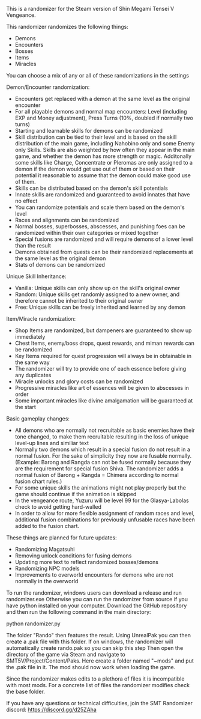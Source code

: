 This is a randomizer for the Steam version of Shin Megami Tensei V Vengeance.

This randomizer randomizes the following things:
- Demons
- Encounters
- Bosses
- Items
- Miracles

You can choose a mix of any or all of these randomizations in the settings

Demon/Encounter randomization:
- Encounters get replaced with a demon at the same level as the original encounter
- For all playable demons and normal map encounters: Level (including EXP and Money adjustment), Press Turns (10%, doubled if normally two turns)
- Starting and learnable skills for demons can be randomized
- Skill distribution can be tied to their level and is based on the skill distribution of the main game, including Nahobino only and some Enemy only Skills.
  Skills are also weighted by how often they appear in the main game, and whether the demon has more strength or magic.
  Additonally some skills like Charge, Concentrate or Pleromas are only assigned to a demon if the demon would get use out of them or based on their potential it reasonable to assume that the demon could make good use of them.
- Skills can be distributed based on the demon's skill potentials
- Innate skills are randomized and guaranteed to avoid innates that have no effect
- You can randomize potentials and scale them based on the demon's level
- Races and alignments can be randomized
- Normal bosses, superbosses, abscesses, and punishing foes can be randomized within their own categories or mixed together
- Special fusions are randomized and will require demons of a lower level than the result
- Demons obtained from quests can be their randomized replacements at the same level as the original demon
- Stats of demons can be randomized

Unique Skill Inheritance:
- Vanilla: Unique skills can only show up on the skill's original owner
- Random: Unique skills get randomly assigned to a new owner, and therefore cannot be inherited to their original owner
- Free: Unique skills can be freely inherited and learned by any demon

Item/Miracle randomization:
- Shop Items are randomized, but dampeners are guaranteed to show up immediately
- Chest Items, enemy/boss drops, quest rewards, and miman rewards can be randomized
- Key Items required for quest progression will always be in obtainable in the same way
- The randomizer will try to provide one of each essence before giving any duplicates
- Miracle unlocks and glory costs can be randomized
- Progressive miracles like art of essences will be given to abscesses in order
- Some important miracles like divine amalgamation will be guaranteed at the start

Basic gameplay changes:
- All demons who are normally not recruitable as basic enemies have their tone changed, to make them recruitable resulting in the loss of unique level-up lines and similiar text
- Normally two demons which result in a special fusion do not result in a normal fusion. For the sake of simplicity they now are fusable normally.
  (Example: Barong and Rangda can not be fused normally because they are the requirement for special fusion Shiva. The randomizer adds a normal fusion of Barong + Rangda = Chimera according to normal fusion chart rules.)
- For some unique skills the animations might not play properly but the game should continue if the animation is skipped
- In the vengeance route, Yuzuru will be level 99 for the Glasya-Labolas check to avoid getting hard-walled
- In order to allow for more flexible assignment of random races and level, additional fusion combinations for previously unfusable races have been added to the fusion chart.

These things are planned for future updates:
- Randomizing Magatsuhi
- Removing unlock conditions for fusing demons
- Updating more text to reflect randomized bosses/demons
- Randomizing NPC models
- Improvements to overworld encounters for demons who are not normally in the overworld

To run the randomizer, windows users can download a release and run randomizer.exe
Otherwise you can run the randomizer from source if you have python installed on your computer.
Download the GitHub repository and then run the following command in the main directory:

python randomizer.py

The folder "Rando" then features the result. Using UnrealPak you can then create a .pak file with this folder.
If on windows, the randomizer will automatically create rando.pak so you can skip this step
Then open the directory of the game via Steam and navigate to SMT5V/Project/Content/Paks.
Here create a folder named "~mods" and put the .pak file in it.
The mod should now work when loading the game.

Since the randomizer makes edits to a plethora of files it is incompatible with most mods. For a concrete list of files the randomizer modifies check the base folder.

If you have any questions or technical difficulties, join the SMT Randomizer discord: https://discord.gg/d25ZAha
